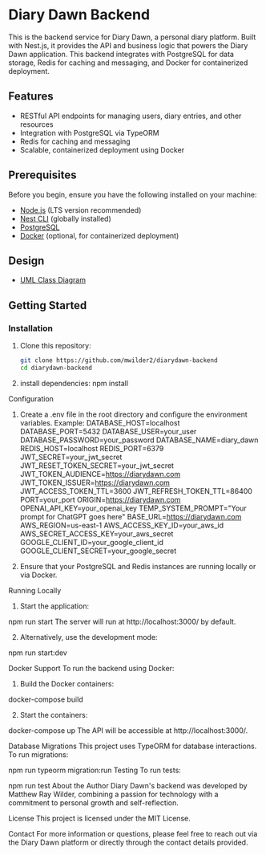 # Diary Dawn Backend

This is the backend service for Diary Dawn, a personal diary platform. Built with Nest.js, it provides the API and business logic that powers the Diary Dawn application. This backend integrates with PostgreSQL for data storage, Redis for caching and messaging, and Docker for containerized deployment.

## Features
- RESTful API endpoints for managing users, diary entries, and other resources
- Integration with PostgreSQL via TypeORM
- Redis for caching and messaging
- Scalable, containerized deployment using Docker

## Prerequisites
Before you begin, ensure you have the following installed on your machine:
- [Node.js](https://nodejs.org/) (LTS version recommended)
- [Nest CLI](https://docs.nestjs.com/cli/overview) (globally installed)
- [PostgreSQL](https://www.postgresql.org/)
- [Docker](https://www.docker.com/) (optional, for containerized deployment)

## Design
- [UML Class Diagram](./diarydawn-uml.png)

## Getting Started

### Installation
1. Clone this repository:
   ```bash
   git clone https://github.com/mwilder2/diarydawn-backend
   cd diarydawn-backend

2. install dependencies:
npm install

Configuration
1. Create a .env file in the root directory and configure the environment variables. Example:
DATABASE_HOST=localhost
DATABASE_PORT=5432
DATABASE_USER=your_user
DATABASE_PASSWORD=your_password
DATABASE_NAME=diary_dawn
REDIS_HOST=localhost
REDIS_PORT=6379
JWT_SECRET=your_jwt_secret
JWT_RESET_TOKEN_SECRET=your_jwt_secret
JWT_TOKEN_AUDIENCE=https://diarydawn.com
JWT_TOKEN_ISSUER=https://diarydawn.com
JWT_ACCESS_TOKEN_TTL=3600
JWT_REFRESH_TOKEN_TTL=86400
PORT=your_port
ORIGIN=https://diarydawn.com
OPENAI_API_KEY=your_openai_key
TEMP_SYSTEM_PROMPT="Your prompt for ChatGPT goes here"
BASE_URL=https://diarydawn.com
AWS_REGION=us-east-1
AWS_ACCESS_KEY_ID=your_aws_id
AWS_SECRET_ACCESS_KEY=your_aws_secret
GOOGLE_CLIENT_ID=your_google_client_id
GOOGLE_CLIENT_SECRET=your_google_secret

2. Ensure that your PostgreSQL and Redis instances are running locally or via Docker.

Running Locally
1. Start the application:

npm run start
The server will run at http://localhost:3000/ by default.

2. Alternatively, use the development mode:

npm run start:dev

Docker Support
To run the backend using Docker:
1. Build the Docker containers:

docker-compose build

2. Start the containers:

docker-compose up
The API will be accessible at http://localhost:3000/.

Database Migrations
This project uses TypeORM for database interactions. To run migrations:


npm run typeorm migration:run
Testing
To run tests:


npm run test
About the Author
Diary Dawn's backend was developed by Matthew Ray Wilder, combining a passion for technology with a commitment to personal growth and self-reflection.

License
This project is licensed under the MIT License.

Contact
For more information or questions, please feel free to reach out via the Diary Dawn platform or directly through the contact details provided.
